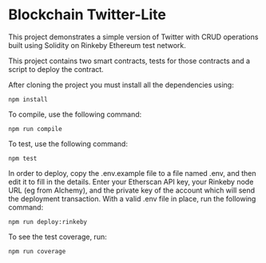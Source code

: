 # Blockchain Twitter-Lite

This project demonstrates a simple version of Twitter with CRUD operations built using Solidity on Rinkeby Ethereum test network.

This project contains two smart contracts, tests for those contracts and a script to deploy the contract.

After cloning the project you must install all the dependencies using:

```shell
npm install
```

To compile, use the following command:

```shell
npm run compile
```

To test, use the following command:

```shell
npm test
```

In order to deploy, copy the .env.example file to a file named .env, and then edit it to fill in the details. Enter your Etherscan API key, your Rinkeby node URL (eg from Alchemy), and the private key of the account which will send the deployment transaction. With a valid .env file in place, run the following command:

```shell
npm run deploy:rinkeby
```

To see the test coverage, run:

```shell
npm run coverage
```

